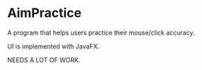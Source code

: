 # AimPractice
A program that helps users practice their mouse/click accuracy. 

UI is implemented with JavaFX. 

NEEDS A LOT OF WORK. 
